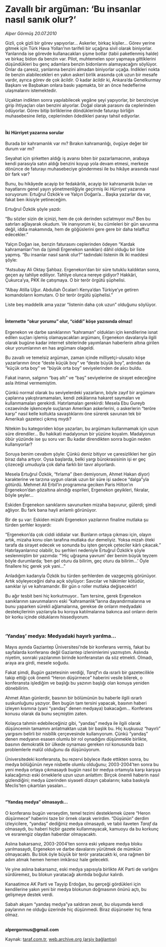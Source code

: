 # Zavallı bir argüman: ‘Bu insanlar nasıl sanık olur?’

*Alper Görmüş 20.07.2010*

<div class="yazi"><p>Gizli, çok gizli bir görev yapıyorlar... Askerler, birkaç kişiler... Görev yerine gitmek için Türk Hava Yolları’nın tarifeli bir uçağına sivil olarak biniyorlar. Yanlarında ise görevde kullanacakları şişme botlar (tabii paketlenmiş halde) ve birkaç bidon da benzin var. Pilot, muhtemelen spor yapmaya gittiklerini düşündükleri bu genç adamlara benzin bidonlarını alamayacağını söylüyor. Onlar da çaresiz, yanlarına benzini almadan biniyorlar uçağa. İndikleri nokta ile benzin alabilecekleri en yakın askerî birlik arasında çok uzun bir mesafe vardır, ayrıca görev de çok âcildir. O kadar âcildir ki, Ankara’da Genelkurmay Başkanı ve Başbakan onlara baskı yapmakta, bir an önce hedeflerine ulaşmalarını istemektedir.</p>
<p>Uçaktan indikten sonra yapılabilecek yegâne şeyi yapıyorlar, bir benzinciye girip ihtiyaçları olan benzini alıyorlar. Doğal olarak parasını da ceplerinden ödüyorlar. Görev bitip birliklerine döndüklerinde faturayı birliğin muhasebesine iletip, ceplerinden ödedikleri parayı tahsil ediyorlar.</p>
<h4><br/>İki Hürriyet yazarına sorular</h4>
<p>Burada bir kahramanlık var mı? Bırakın kahramanlığı, övgüye değer bir durum var mı?</p>
<p>Seyahat için şirketten aldığı iş avansı biten bir pazarlamacının, arabaya kendi parasıyla satın aldığı benzini koyup yola devam etmesi, merkeze dönünce de faturayı muhasebeciye göndermesi ile bu hikâye arasında nasıl bir fark var?</p>
<p>Bunu, bu hikâyede acayip bir fedakârlık, acayip bir kahramanlık bulan ve hayatlarını genel yayın yönetmenliğiyle geçirmiş iki <i>Hürriyet</i> yazarına soruyorum: Ertuğrul Özkök’e ve Yalçın Doğan’a... Başka yazarlar da var, fakat ben ikisiyle yetineceğim.</p>
<p>Ertuğrul Özkök şöyle yazdı:</p>
<p>“Bu sözler sizin de içinizi, hem de çok derinden sızlatmıyor mu? Ben bu satırları ağlayarak okudum. Ve inanıyorum ki, bu cümleleri bir gün savunma değil, iddia makamında, hem de göğüslerini gere gere bir daha telaffuz edecekler.”</p>
<p>Yalçın Doğan ise, benzin faturasını ceplerinden ödeyen “Kardak kahramanları”nın da (şimdi Ergenekon sanıkları) dâhil olduğu bir liste yapmış. “Bu insanlar nasıl sanık olur?” tadındaki listenin ilk iki maddesi şöyle:</p>
<p>“Astsubay Ali Oktay Şahbaz. Ergenekon’dan bir süre tutuklu kaldıktan sonra, geçen ay tahliye ediliyor. Tahliye olunca nereye gidiyor? Hakkâri, Çukurca’ya, PKK ile çatışmaya. O bir terör örgütü şüphelisi.</p>
<p>“Albay Atilla Uğur. Abdullah Öcalan’ı Kenya’dan Türkiye’ye getiren komandoların komutanı. O bir terör örgütü şüphelisi.”</p>
<p>Liste beş maddelik ama yazar “listenin daha çok uzun” olduğunu söylüyor.</p>
<h4><br/>İnternette “okur yorumu” olur, “ciddi” köşe yazısında olmaz!</h4>
<p>Ergenekon ve darbe sanıklarının “kahraman” oldukları için kendilerine isnat edilen suçları işlemiş olamayacakları argümanı, Ergenekon davalarıyla ilgili olarak bugüne kadar internet sitelerinde yayımlanan haberlerin altına girilen okur yorumlarının en has argümanı olageldi. </p>
<p>Bu zavallı ve temelsiz argüman, zaman içinde milliyetçi-ulusalcı köşe yazarlarının önce “deste küçük boy” ve “deste büyük boy”, ardından da “küçük orta boy” ve “büyük orta boy” seviyelerinden de alıcı buldu. </p>
<p>Fakat inanın, salgının “baş altı” ve “baş” seviyelerine de sirayet edeceğine asla ihtimal vermemiştim. </p>
<p>Çünkü normal olarak bu seviyelerdeki yazarların, böyle zayıf bir argümanı çaplarına yakıştıramamaları, kendi zekâlarına hakaret saymaları ve kullanmamaları gerekirdi. Hatırlamaları gerekirdi: Mesela Ebu Gureyb cezaevinde işkenceyle suçlanan Amerikan askerlerini, o askerlerin “teröre karşı” nasıl kelle koltukta savaştıklarını öne sürerek savunan tek bir Amerikalı gazeteci çıkmış mıydı? </p>
<p>Nitekim bu kategoriden köşe yazarları, bu argümanı kullanmamak için uzun süre direndiler... Bu hakikati madalyonun bir yüzüne koyalım. Madalyonun öbür yüzünde ise şu soru var: Bu kadar direndikten sonra bugün neden kullanıyorlar?</p>
<p>Soruya benim cevabım şöyle: Çünkü deniz bitiyor ve çaresizlikleri her gün biraz daha artıyor. Oysa başlarda, belki yargı bürokrasisinin işi er geç çözeceği umuduyla çok daha farklı bir tavır alıyorlardı. </p>
<p>Mesela Ertuğrul Özkök, “fırlama” (ben demiyorum, Ahmet Hakan diyor) karakterine ve tarzına uygun olarak uzun bir süre işi sadece “dalga”yla götürdü. Mehmet Ali Erbil’in programına geciken Paris Hilton’ın Ergenekon’dan gözaltına alındığı esprileri, Ergenekon geyikleri, fıkralar, böyle şeyler... </p>
<p>Eskiden Ergenekon sanıklarını savunurken mizaha başvurur, gülerdi; şimdi ağlıyor. Bu fark bana hayli anlamlı görünüyor.</p>
<p>Bir de şu var: Eskiden mizahi Ergenekon yazılarının finaline mutlaka şu türden şerhler koyardı: </p>
<p>“Ergenekon’da çok ciddi iddialar var. Bunların ortaya çıkması için, olayın artık, mizaha konu olan tarafına mutlaka dur demeliyiz. Yoksa mizah öteki tarafa da sirayet edecek ve sonunda bu işten gerçek çeteciler kârlı çıkacak.” <br/>Hatırlayanlarınız olabilir, bu şerhleri nedeniyle Ertuğrul Özkök’e şöyle seslenmiştim bir yazımda: “‘Hiç uğraşma yavrum’ der benim büyük teyzem böyle durumlarda; ‘ben gel oturu da bilirim, geç oturu da bilirim...’ Öyle finallere hiç gerek yok yani...”</p>
<p>Anladığım kadarıyla Özkök bu türden şerhlerden de vazgeçmiş görünüyor. Artık söyleyeceğini daha açık söylüyor: Savcılar ve hâkimler kötüdür, sanıklar iyi ve kahramandır. Bir gün o roller mutlaka değişecektir! </p>
<p>Bu ağır tesbit beni hiç korkutmuyor.. Tam tersine, gerek Ergenekon sanıklarının savunmalarını eski “kahramanlık”larına dayandırmalarına ve bunu yaparken sürekli ağlamalarına, gerekse de onların medyadaki destekçilerinin yazılarıyla bu koroya katılmalarına bakınca asıl onların derin bir korku içinde olduklarını hissediyorum. </p>
<p> </p>
<h3><br/>‘Yandaş’ medya: Medyadaki hayırlı yarılma... </h3>
<p>Mayıs ayında Gaziantep Üniversitesi’nde bir konferans vermiş, fakat bu sayfalarda konferansı değil Gaziantep izlenimlerimi yazmıştım. Aslında niyetim, sonraki yazılarımın birinde konferanstan da söz etmekti. Olmadı, araya ara girdi, mesele soğudu.</p>
<p>Fakat şimdi, <i>Bugün</i> gazetesinin verdiği, <i>Taraf</i>’ın da ısrarlı bir gazetecilikle takip ettiği çok önemli “Heron düşürmece” haberini vesile bilerek, o konferansta işlediğim ve başlığı bu yazının başlığı olan konuya yeniden dönebilirim.</p>
<p>Ahmet Altan günlerdir, basının bir bölümünün bu haberle ilgili ısrarlı suskunluğunu yazıyor. Ben bugün tam tersini yapacak, basının haberi izleyen kısmına (yani “yandaş” denen medyaya) bakacağım... Konferans konusu olarak da bunu seçmiştim zaten.</p>
<p>Kolayca tahmin edebileceğiniz gibi, “yandaş” medya ile ilgili olarak düşüncemin tamamını anlatmaktan uzak bir başlık bu. Hiç kuşkusuz “hayırlı” yargısını belirli bir nisbîlik çerçevesinde kullanıyorum. Çünkü “yandaş” denen medyanın esasen olumlu bir rol oynadığını düşünmekle birlikte, basının demokratik bir ülkede oynaması gereken rol konusunda bazı problemlerle malûl olduğunu da düşünüyorum.</p>
<p>Üniversitedeki konferansta, bu rezervi böylece ifade ettikten sonra, bu medya bölüğünün neye nisbetle olumlu olduğunu; 2003-2004’ten sonra bu yeni medya ortaya çıkmasaydı bugün nasıl bir medya ortamıyla karşı karşıya kalacağımızı eski örneklerle uzun uzun anlattım: Birçok önemli haberin nasıl gizlendiğini; medya üzerinden siyaseti dizayn çabalarını; kaba baskıyla Meclis’ten çıkartılan yasaları...</p>
<h4><br/>“Yandaş medya” olmasaydı...</h4>
<p>O konferansı bugün verseydim, temel tezimi desteklemek üzere “Heron düşürmece” haberini taze bir örnek olarak verirdim. “Düşünün” derdim izleyicilere, “yandaş” dediğiniz medya olmasaydı, ve tabii ilaveten <i>Taraf </i>da olmasaydı, bu haberi hiçbir gazete kullanmayacak, kamuoyu da bu korkunç ve esrarengiz olaydan haberdar olmayacaktı.</p>
<p>Aslına bakarsanız, 2003-2004’ten sonra eski yekpare medya bloku yarılmasaydı, Ergenekon ve darbe davalarını yürütmek de mümkün olmayacaktı. Bu blok öyle büyük bir terör yaratacaktı ki, ona rağmen bir adım atmak hemen hemen imkânsız hale gelecekti.</p>
<p>Ve yine aslına bakarsanız, eski medya yapısıyla birlikte AK Parti de varlığını sürdüremez, bu blokun yaratacağı akıntıda boğulur kalırdı.</p>
<p>Kanaatimce AK Parti ve Tayyip Erdoğan, bu gerçeği gördükleri için kendilerine yakın yeni bir medya blokunun doğmasının önünü açtı, bu gelişmeye destek verdi.</p>
<p>Sabah akşam “yandaş medya”ya saldıran zevat, bu oluşumda kendi paylarının ne olduğu üzerinde hiç düşünmedi. Biraz düşünseler hiç fena olmaz.</p>
<p><b><br/>alpergormus@gmail.com</b></p></div>

Kaynak: [taraf.com.tr](http://www.taraf.com.tr:80/alper-gormus/makale-zavalli-bir-arguman-bu-insanlar-nasil-sanik.htm), [web.archive.org (arşiv bağlantısı)](http://web.archive.org/web/20100723142733/http://www.taraf.com.tr:80/alper-gormus/makale-zavalli-bir-arguman-bu-insanlar-nasil-sanik.htm)
